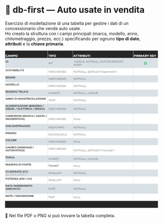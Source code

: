 # 🚗 db-first — Auto usate in vendita

Esercizio di modellazione di una tabella per gestire i dati di un concessionario che vende auto usate.  
Ho creato la struttura con i campi principali (marca, modello, anno, chilometraggio, prezzo, ecc.) specificando per ognuno **tipo di dato**, **attributi** e la **chiave primaria**.

![Modello tabella - db-first](db-first.png)

📄 Nel file PDF o PNG si può trovare la tabella completa.
